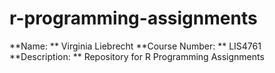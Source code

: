 # r-programming-assignments
**Name: ** Virginia Liebrecht
**Course Number: ** LIS4761
**Description: ** Repository for R Programming Assignments
